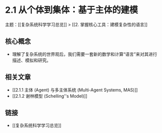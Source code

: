 # 2.1 从个体到集体：基于主体的建模

主题：[[复杂系统科学学习总览]] > [[2. 掌握核心工具：建模复杂性的语言]]

## 核心概念

- 理解了复杂系统的世界观后，我们需要一套新的数学和计算“语言”来对其进行描述、模拟和研究。

## 相关文章

- [[2.1.1 主体 (Agent) 与多主体系统 (Multi-Agent Systems, MAS)]]
- [[2.1.2 谢林模型 (Schelling''s Model)]]

## 链接

- [[复杂系统科学学习总览]]

